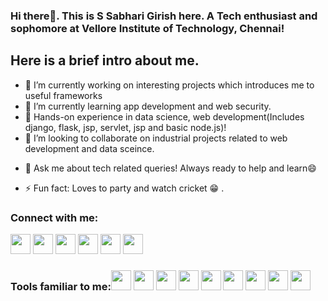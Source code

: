 ### Hi there👋. This is S Sabhari Girish here. A Tech enthusiast and sophomore at Vellore Institute of Technology, Chennai!

## Here is a brief intro about me.

<!--
**girish004/girish004** is a ✨ _special_ ✨ repository because its `README.md` (this file) appears on your GitHub profile.

Here are some ideas to get you started:-->

- 🔭 I’m currently working on interesting projects which introduces me to useful frameworks
- 🌱 I’m currently learning app development and web security. 
- :robot: Hands-on experience in data science, web development(Includes django, flask, jsp, servlet, jsp and basic node.js)!
- 👯 I’m looking to collaborate on industrial projects related to web development and data sceince.
<!--- 🤔 I’m looking for help with ...-->
- 💬 Ask me about tech related queries! Always ready to help and learn😄
<!--- 📫 How to reach me: ...-->
<!--- 😄 Pronouns: ...-->
- ⚡ Fun fact: Loves to party and watch cricket :grin: .

### Connect with me:
[<img width=32 height=32 src="https://simpleicons.org/icons/instagram.svg">](https://www.instagram.com/girish__4)
[<img width=32 height=32 src="https://simpleicons.org/icons/facebook.svg">](https://www.facebook.com/sabhari.girish.1/)
[<img width=32 height=32 src="https://simpleicons.org/icons/linkedin.svg">](https://www.linkedin.com/in/sabhari-girish/)
[<img width=32 height=32 src="https://simpleicons.org/icons/github.svg">](https://www.github.com/girish004)
[<img width=32 height=32 src="https://simpleicons.org/icons/twitter.svg">](https://twitter.com/sabharigirish04)
[<img width=32 height=32 src="https://simpleicons.org/icons/gmail.svg">](mailto:sabharigirish004@gmail.com)

### Tools familiar to me:<img width=32 height=32 src="https://simpleicons.org/icons/visualstudiocode.svg"> <img width=32 height=32 src="https://simpleicons.org/icons/c.svg"> <img width=32 height=32 src="https://simpleicons.org/icons/python.svg"> <img width=32 height=32 src="https://simpleicons.org/icons/java.svg"> <img width=32 height=32 src="https://simpleicons.org/icons/html5.svg"> <img width=32 height=32 src="https://simpleicons.org/icons/css3.svg"> <img width=32 height=32 src="https://simpleicons.org/icons/javascript.svg"> <img width=32 height=32 src="https://simpleicons.org/icons/npm.svg"> <img width=32 height=32 src="https://simpleicons.org/icons/html.svg">
